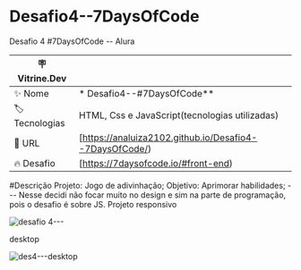 # Desafio4--7DaysOfCode
Desafio 4 #7DaysOfCode -- Alura



| :placard: Vitrine.Dev |     |
| -------------  | --- |
| :sparkles: Nome        | * Desafio4--#7DaysOfCode**
| :label: Tecnologias | HTML, Css e JavaScript(tecnologias utilizadas)
| :rocket: URL         |[https://analuiza2102.github.io/Desafio4--7DaysOfCode/)
| :fire: Desafio     |[https://7daysofcode.io/#front-end)


#Descrição
 Projeto: Jogo de adivinhação;
 Objetivo: Aprimorar habilidades;
 --- Nesse decidi não focar muito no design e sim na parte de programação, pois o desafio é sobre JS.
 Projeto responsivo






![desafio 4---](https://user-images.githubusercontent.com/103043108/231840185-2af666f1-3979-4663-963b-4f0a73b0a1d9.png)


desktop

![des4---desktop](https://user-images.githubusercontent.com/103043108/231840383-409a9e5b-fe0e-4a75-b83d-a95c605e15c1.png)
